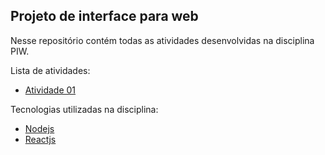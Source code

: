 ## Projeto de interface para web

Nesse repositório contém todas as atividades desenvolvidas na disciplina PIW.

Lista de atividades:

- [Atividade 01](https://github.com/JailsonSousa/piw-2020.2/tree/main/atv01)

Tecnologias utilizadas na disciplina:

- [Nodejs](https://nodejs.org/en/)
- [Reactjs](https://pt-br.reactjs.org/)
